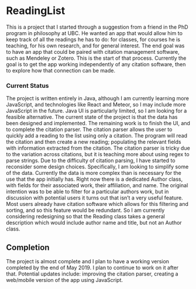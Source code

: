 # ReadingList

This is a project that I started through a suggestion from a friend in the PhD program in philosophy at UBC. He wanted an app that would allow him to keep track of all the readings he has to do: for classes, for courses he is teaching, for his own research, and for general interest. The end goal was to have an app that could be paired with citation management software, such as Mendeley or Zotero. This is the start of that process. Currently the goal is to get the app working independently of any citation software, then to explore how that connection can be made. 


### Current Status 

The project is written entirely in Java, although I am currently learning more JavaScript, and technologies like React and Meteor, so I may include more JavaScript in the future. Java UI is particularly limited, so I am looking for a feasible alternative. The current state of the project is that the data has been designed and implemented. The remaining work is to finish the UI, and to complete the citation parser. The citation parser allows the user to quickly add a reading to the list using only a citation. The program will read the citation and then create a new reading; populating the relevant fields with information extracted from the citation. The citation parser is tricky due to the variation across citations, but it is teaching more about using regex to parse strings. Due to the difficulty of citation parsing, I have started to reconsider some design choices. Specifically, I am looking to simplify some of the data. Currently the data is more complex than is necessary for the use that the app initially has. Right now there is a dedicated Author class, with fields for their associated work, their affiliation, and name. The original intention was to be able to filter for a particular authors work, but in discussion with potential users it turns out that isn’t a very useful feature. Most users already have citation software which allows for this filtering and sorting, and so this feature would be redundant. So I am currently considering redesigning so that the Reading class takes a general description which would include author name and title, but not an Author class. 

## Completion 


The project is almost complete and I plan to have a working version completed by the end of May 2019. I plan to continue to work on it after that. Potential updates include: improving the citation parser, creating a web/mobile version of the app using JavaScript. 
